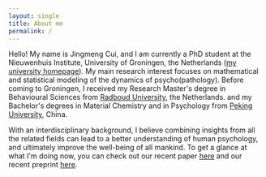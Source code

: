 ```yaml
---
layout: single
title: About me
permalink: /
---
```


Hello! My name is Jingmeng Cui, and I am currently a PhD student at the Nieuwenhuis Institute, University of Groningen, the Netherlands ([my university homepage](https://www.rug.nl/staff/jingmeng.cui/)). My main research interest focuses on mathematical and statistical modeling of the dynamics of psycho(pathology). Before coming to Groningen, I received my Research Master's degree in Behavioural Sciences from [Radboud University](https://www.ru.nl/), the Netherlands. and my Bachelor's degrees in Material Chemistry and in Psychology from [Peking University](https://www.pku.edu.cn/), China. 

With an interdisciplinary background, I believe combining insights from all the related fields can lead to a better understanding of human psychology, and ultimately improve the well-being of all mankind. To get a glance at what I'm doing now, you can check out our recent paper [here](https://doi.org/10.1080/00273171.2022.2119927) and our recent preprint [here](https://psyarxiv.com/59fu4/).
